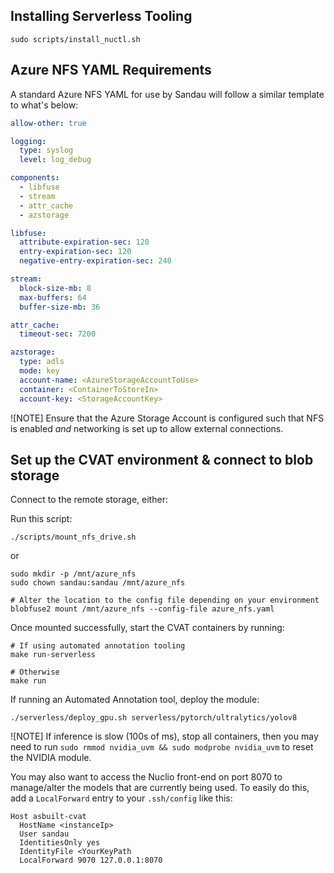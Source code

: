 ## Installing Serverless Tooling
```
sudo scripts/install_nuctl.sh
```

## Azure NFS YAML Requirements
A standard Azure NFS YAML for use by Sandau will follow a similar template to what's below:

```yaml
allow-other: true

logging:
  type: syslog
  level: log_debug

components:
  - libfuse
  - stream
  - attr_cache
  - azstorage

libfuse:
  attribute-expiration-sec: 120
  entry-expiration-sec: 120
  negative-entry-expiration-sec: 240

stream:
  block-size-mb: 8
  max-buffers: 64
  buffer-size-mb: 36

attr_cache:
  timeout-sec: 7200

azstorage:
  type: adls
  mode: key
  account-name: <AzureStorageAccountToUse>
  container: <ContainerToStoreIn>
  account-key: <StorageAccountKey>
```

![NOTE] Ensure that the Azure Storage Account is configured such that NFS is enabled _and_ networking is set up to allow external connections.

## Set up the CVAT environment & connect to blob storage
Connect to the remote storage, either:

Run this script:
```
./scripts/mount_nfs_drive.sh
```
or
```
sudo mkdir -p /mnt/azure_nfs
sudo chown sandau:sandau /mnt/azure_nfs

# Alter the location to the config file depending on your environment
blobfuse2 mount /mnt/azure_nfs --config-file azure_nfs.yaml
```

Once mounted successfully, start the CVAT containers by running:
```
# If using automated annotation tooling
make run-serverless

# Otherwise
make run
```

If running an Automated Annotation tool, deploy the module:
```
./serverless/deploy_gpu.sh serverless/pytorch/ultralytics/yolov8
```

![NOTE] If inference is slow (100s of ms), stop all containers, then you may need to run `sudo rmmod nvidia_uvm && sudo modprobe nvidia_uvm` to reset the NVIDIA module.

You may also want to access the Nuclio front-end on port 8070 to manage/alter the models that are currently being used. To easily do this, add a `LocalForward` entry to your `.ssh/config` like this:

```
Host asbuilt-cvat
  HostName <instanceIp>
  User sandau
  IdentitiesOnly yes
  IdentityFile <YourKeyPath
  LocalForward 9070 127.0.0.1:8070
```
